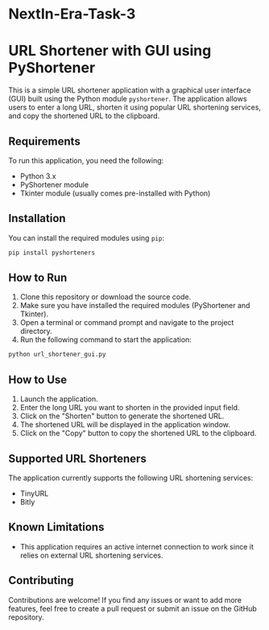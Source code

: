 # NextIn-Era-Task-3

# URL Shortener with GUI using PyShortener

This is a simple URL shortener application with a graphical user interface (GUI) built using the Python module `pyshortener`. The application allows users to 
enter a long URL, shorten it using popular URL shortening services, and copy the shortened URL to the clipboard.

## Requirements

To run this application, you need the following:

- Python 3.x
- PyShortener module
- Tkinter module (usually comes pre-installed with Python)

## Installation

You can install the required modules using `pip`:

```bash
pip install pyshorteners
```

## How to Run

1. Clone this repository or download the source code.
2. Make sure you have installed the required modules (PyShortener and Tkinter).
3. Open a terminal or command prompt and navigate to the project directory.
4. Run the following command to start the application:

```bash
python url_shortener_gui.py
```

## How to Use

1. Launch the application.
2. Enter the long URL you want to shorten in the provided input field.
3. Click on the "Shorten" button to generate the shortened URL.
4. The shortened URL will be displayed in the application window.
5. Click on the "Copy" button to copy the shortened URL to the clipboard.

## Supported URL Shorteners

The application currently supports the following URL shortening services:

- TinyURL
- Bitly

## Known Limitations

- This application requires an active internet connection to work since it relies on external URL shortening services.

## Contributing

Contributions are welcome! If you find any issues or want to add more features, feel free to create a pull request or submit an issue on the GitHub repository.
